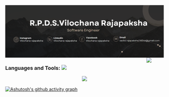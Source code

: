 <img align ="center" alt ="Banner" src="https://github.com/sadisi/sadisi/blob/main/Banner.png">



<img src="https://education.github.com/assets/next/campus-experts/ce-flag-59b436097e6168e12b543fec9e936037ff777d1c0160fa4b07cd7394d8779418.png" width=55px align="right"/>



<h3 align="left">Languages and Tools:&nbsp<img src = "https://media2.giphy.com/media/QssGEmpkyEOhBCb7e1/giphy.gif?cid=ecf05e47a0n3gi1bfqntqmob8g9aid1oyj2wr3ds3mg700bl&rid=giphy.gif" width = 32px> </h3>

<p align="center">
  <a href="https://skillicons.dev">
    <img src="https://skillicons.dev/icons?i=java,dotnet,cs,express,cpp,flutter,ts,vue,androidstudio,c,js,html,css,php,mysql,py,arduino,raspberrypi,nodejs,react,bootstrap,tailwind,git,gitlab,azure,postman,mongodb,docker,vscode,visualstudio,idea,pycharm,webstorm,clion,rider,xd,pr,ps,figma" />
  </a>
</p>

[![Ashutosh's github activity graph](https://github-readme-activity-graph.vercel.app/graph?username=sadisi&theme=github-compact)](https://github.com/ashutosh00710/github-readme-activity-graph)

